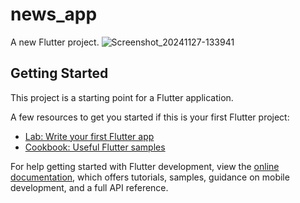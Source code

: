 # news_app

A new Flutter project.
![Screenshot_20241127-133941](https://github.com/user-attachments/assets/c1e34440-bb5f-4b7a-931e-19dfb555bf20)

## Getting Started

This project is a starting point for a Flutter application.

A few resources to get you started if this is your first Flutter project:

- [Lab: Write your first Flutter app](https://docs.flutter.dev/get-started/codelab)
- [Cookbook: Useful Flutter samples](https://docs.flutter.dev/cookbook)

For help getting started with Flutter development, view the
[online documentation](https://docs.flutter.dev/), which offers tutorials,
samples, guidance on mobile development, and a full API reference.
